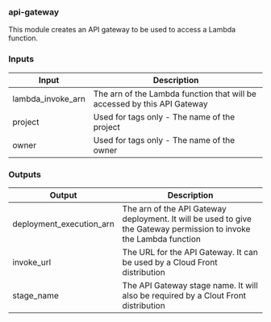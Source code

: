 ### api-gateway

This module creates an API gateway to be used to access a Lambda function.

### Inputs 

| Input                  | Description              | 
| ---------------------  |--------------------------| 
| lambda_invoke_arn      | The arn of the Lambda function that will be accessed by this API Gateway                   | 
| project                | Used for tags only - The name of the project                                               | 
| owner                  | Used for tags only - The name of the owner                                                 | 

### Outputs 

| Output                    | Description              | 
| ------------------------  |--------------------------| 
| deployment_execution_arn  | The arn of the API Gateway deployment.  It will be used to give the Gateway permission to invoke the Lambda function  | 
| invoke_url                | The URL for the API Gateway. It can be used by a Cloud Front distribution                  | 
| stage_name                | The API Gateway stage name. It will also be required by a Clout Front distribution         | 
                     
